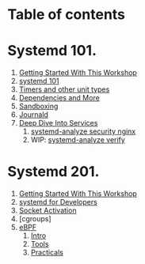 # Table of contents


# Systemd 101.

1. [Getting Started With This Workshop](GETTING_STARTED/README.md)
1. [systemd 101](SYSTEMD_101/README.md)
1. [Timers and other unit types](SYSTEMD_101/other-units-types.md)
2. [Dependencies and More](SERVICES/dependencies.md)
6. [Sandboxing](SANDBOXING/README.md)
5. [Journald](JOURNAL_101/README.md)
7. [Deep Dive Into Services](SERVICES/README.md)
   1. [systemd-analyze security nginx](SERVICES/systemd-analyze-nginx.md)
   3. WIP: [systemd-analyze verify](SERVICES/systemd-analyze-verify.md)


# Systemd 201.
1. [Getting Started With This Workshop](GETTING_STARTED/README.md)
1. [systemd for Developers](SYSTEMD_FOR_DEVELOPERS/README.md)
1. [Socket Activation](03-SOCKET_ACTIVATION/README.md)
1. [cgroups]
2. [eBPF](eBPF/README.md)
   1. [Intro](eBPF/01-Intro.md)
   1. [Tools](eBPF/02-Tools.md)
   1. [Practicals](eBPF/03-Practical.md)


